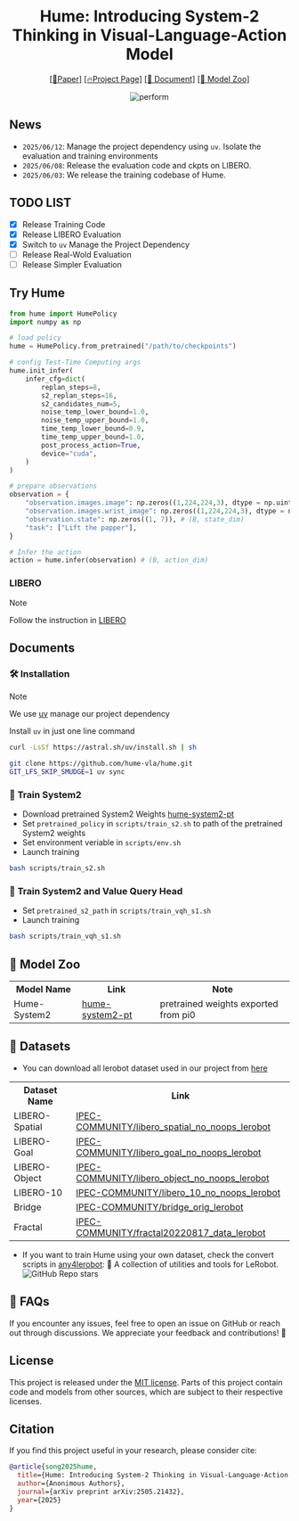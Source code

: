 <div align="center">

# Hume: Introducing System-2 Thinking in Visual-Language-Action Model



[\[📄Paper\]](https://arxiv.org/abs/2505.21432)  [\[🔥Project Page\]](https://hume-vla.github.io/) [\[📖 Document\]](#documents) [\[🤗 Model Zoo\]](https://huggingface.co/collections/Hume-vla/hume-model-zoo-684be6e5d062717593589a9a)

![perform](.assets/teaser_00.png)

</div>

## News
- `2025/06/12`: Manage the project dependency using `uv`. Isolate the evaluation and training environments
- `2025/06/08`: Release the evaluation code and ckpts on LIBERO.
- `2025/06/03`: We release the training codebase of Hume.

## TODO LIST
- [x] Release Training Code
- [x] Release LIBERO Evaluation
- [x] Switch to `uv` Manage the Project Dependency
- [ ] Release Real-Wold Evaluation
- [ ] Release Simpler Evaluation

## Try Hume
```python
from hume import HumePolicy
import numpy as np

# load policy
hume = HumePolicy.from_pretrained("/path/to/checkpoints")

# config Test-Time Computing args
hume.init_infer(
    infer_cfg=dict(
        replan_steps=8,
        s2_replan_steps=16,
        s2_candidates_num=5,
        noise_temp_lower_bound=1.0,
        noise_temp_upper_bound=1.0,
        time_temp_lower_bound=0.9,
        time_temp_upper_bound=1.0,
        post_process_action=True,
        device="cuda",
    )
)

# prepare observations
observation = {
    "observation.images.image": np.zeros((1,224,224,3), dtype = np.uint8), # (B, H, W, C)
    "observation.images.wrist_image": np.zeros((1,224,224,3), dtype = np.uint8), # (B, H, W, C)
    "observation.state": np.zeros((1, 7)), # (B, state_dim)
    "task": ["Lift the papper"],
}

# Infer the action
action = hume.infer(observation) # (B, action_dim)

```
### LIBERO
> [!NOTE]
> Follow the instruction in [LIBERO](experiments/libero/README.md) 

## Documents

### 🛠️ Installation
> [!NOTE]
> We use [uv](https://docs.astral.sh/uv/getting-started/installation/) manage our project dependency
>
> Install `uv` in just one line command
> ```bash
> curl -LsSf https://astral.sh/uv/install.sh | sh
> ```

```bash
git clone https://github.com/hume-vla/hume.git
GIT_LFS_SKIP_SMUDGE=1 uv sync
```


### 🌟 **Train System2**
- Download pretrained System2 Weights <a href="https://huggingface.co/Hume-vla/Hume-System2">hume-system2-pt</a>
- Set `pretrained_policy` in `scripts/train_s2.sh` to path of the pretrained System2 weights
- Set environment veriable in `scripts/env.sh`
- Launch training
```bash
bash scripts/train_s2.sh
```

### 🌟 **Train System2 and Value Query Head**
- Set `pretrained_s2_path` in  `scripts/train_vqh_s1.sh`
- Launch training
```bash
bash scripts/train_vqh_s1.sh
```

## 🤗 Model Zoo

<table>
  <tr>
    <th>Model Name</th>
    <th>Link</th>
    <th>Note</th>
  </tr>
  <tr>
    <td>Hume-System2</td>
    <td><a href="https://huggingface.co/Hume-vla/Hume-System2">hume-system2-pt</a></td>
    <td>pretrained weights exported from pi0 </td>
  </tr>
</table>

## 🎄 Datasets
- You can download all lerobot dataset used in our project from [here](https://huggingface.co/IPEC-COMMUNITY)
<table>
  <tr>
    <th>Dataset Name</th>
    <th>Link</th>
  </tr>
  <tr>
    <td>LIBERO-Spatial</td>
    <td><a href="https://huggingface.co/datasets/IPEC-COMMUNITY/libero_spatial_no_noops_lerobot">IPEC-COMMUNITY/libero_spatial_no_noops_lerobot</a></td>
  </tr>
  <tr>
    <td>LIBERO-Goal</td>
    <td><a href="https://huggingface.co/datasets/IPEC-COMMUNITY/libero_goal_no_noops_lerobot">IPEC-COMMUNITY/libero_goal_no_noops_lerobot</a></td>
  </tr>
  <tr>
    <td>LIBERO-Object</td>
    <td><a href="https://huggingface.co/datasets/IPEC-COMMUNITY/libero_object_no_noops_lerobot">IPEC-COMMUNITY/libero_object_no_noops_lerobot</a></td>
  </tr>
  <tr>
    <td>LIBERO-10</td>
    <td><a href="https://huggingface.co/datasets/IPEC-COMMUNITY/libero_10_no_noops_lerobot">IPEC-COMMUNITY/libero_10_no_noops_lerobot</a></td>
  </tr>
  <tr>
    <td>Bridge</td>
    <td><a href="https://huggingface.co/datasets/IPEC-COMMUNITY/bridge_orig_lerobot">IPEC-COMMUNITY/bridge_orig_lerobot</a></td>
  </tr>
  <tr>
    <td>Fractal</td>
    <td><a href="https://huggingface.co/datasets/IPEC-COMMUNITY/fractal20220817_data_lerobot">IPEC-COMMUNITY/fractal20220817_data_lerobot</a></td>
  </tr>
  
</table>

- If you want to train Hume using your own dataset, check the convert scripts in [any4lerobot](https://github.com/Tavish9/any4lerobot): 🚀 A collection of utilities and tools for LeRobot. ![GitHub Repo stars](https://img.shields.io/github/stars/Tavish9/any4lerobot)


## 🤗 FAQs
If you encounter any issues, feel free to open an issue on GitHub or reach out through discussions. We appreciate your feedback and contributions! 🚀

## License

This project is released under the [MIT license](LICENSE). Parts of this project contain code and models from other sources, which are subject to their respective licenses.

## Citation

If you find this project useful in your research, please consider cite:

```BibTeX
@article{song2025hume,
  title={Hume: Introducing System-2 Thinking in Visual-Language-Action Model},
  author={Anonimous Authors},
  journal={arXiv preprint arXiv:2505.21432},
  year={2025}
}
```
